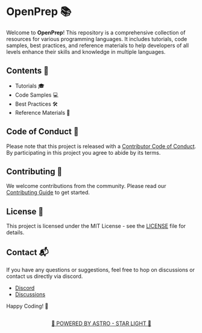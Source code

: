 # OpenPrep 📚

Welcome to **OpenPrep**! This repository is a comprehensive collection of resources for various programming languages. It includes tutorials, code samples, best practices, and reference materials to help developers of all levels enhance their skills and knowledge in multiple languages.

## Contents 📜

- Tutorials 🎓
- Code Samples 💻
- Best Practices 🛠️
- Reference Materials 📖

## Code of Conduct 📝

Please note that this project is released with a [Contributor Code of Conduct](https://github.com/CodeQuestic/OpenPrep/blob/main/.github/CODE_OF_CONDUCT.md). By participating in this project you agree to abide by its terms.

## Contributing 🤝

We welcome contributions from the community. Please read our [Contributing Guide](https://github.com/CodeQuestic/OpenPrep/blob/main/.github/CONTRIBUTING.md) to get started.

## License 📄

This project is licensed under the MIT License - see the [LICENSE](LICENSE) file for details.

## Contact 📬

If you have any questions or suggestions, feel free to hop on discussions or contact us directly via discord.

- [Discord](https://discord.com/invite/33VBS64Ju5)
- [Discussions](https://github.com/CodeQuestic/OpenPrep/discussions)

Happy Coding! 🚀

##

<div align="center">

<a href="https://starlight.astro.build/">🚀 POWERED BY ASTRO - STAR LIGHT 🚀</a>

</div>
